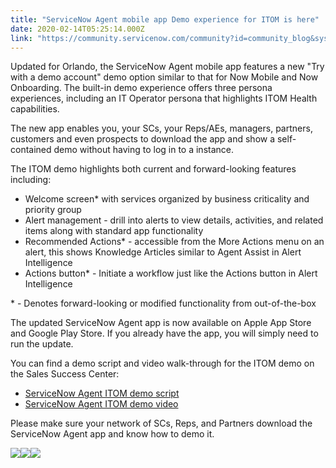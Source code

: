 ```yaml
---
title: "ServiceNow Agent mobile app Demo experience for ITOM is here"
date: 2020-02-14T05:25:14.000Z
link: "https://community.servicenow.com/community?id=community_blog&sys_id=84df7988db07c0dc5ed4a851ca9619cf"
---
```

<p class="ng-scope">Updated for Orlando, the ServiceNow Agent mobile app features a new &#34;Try with a demo account&#34; demo option similar to that for Now Mobile and Now Onboarding. The built-in demo experience offers three persona experiences, including an IT Operator persona that highlights ITOM Health capabilities.</p>
<p class="ng-scope">The new app enables you, your SCs, your Reps/AEs, managers, partners, customers and even prospects to download the app and show a self-contained demo without having to log in to a instance.</p>
<p class="ng-scope">The ITOM demo highlights both current and forward-looking features including:</p>
<ul class="ng-scope"><li>Welcome screen* with services organized by business criticality and priority group</li><li>Alert management - drill into alerts to view details, activities, and related items along with standard app functionality</li><li>Recommended Actions* - accessible from the More Actions menu on an alert, this shows Knowledge Articles similar to Agent Assist in Alert Intelligence</li><li>Actions button* - Initiate a workflow just like the Actions button in Alert Intelligence</li></ul>
<p class="ng-scope">* - Denotes forward-looking or modified functionality from out-of-the-box</p>
<p class="ng-scope">The updated ServiceNow Agent app is now available on Apple App Store and Google Play Store. If you already have the app, you will simply need to run the update.</p>
<p class="ng-scope">You can find a demo script and video walk-through for the ITOM demo on the Sales Success Center:</p>
<ul class="ng-scope"><li><a href="https://servicenow.highspot.com/items/5e2245c33f65f6471186dec5" target="_blank" rel="noopener noreferrer nofollow">ServiceNow Agent ITOM demo script</a></li><li><a href="https://servicenow.highspot.com/items/5e2245c33f65f6471186decd" target="_blank" rel="noopener noreferrer nofollow">ServiceNow Agent ITOM demo video</a></li></ul>
<p class="ng-scope">Please make sure your network of SCs, Reps, and Partners download the ServiceNow Agent app and know how to demo it.</p>
<p class="ng-scope"><img style="max-width: 100%; max-height: 480px;" src="https://community.servicenow.com/947f3108db07c0dc5ed4a851ca96194a.iix" /><img style="max-width: 100%; max-height: 480px;" src="https://community.servicenow.com/248f7908db07c0dc5ed4a851ca961943.iix" /><img style="max-width: 100%; max-height: 480px;" src="https://community.servicenow.com/1b9f7148db07c0dc5ed4a851ca961923.iix" /></p>